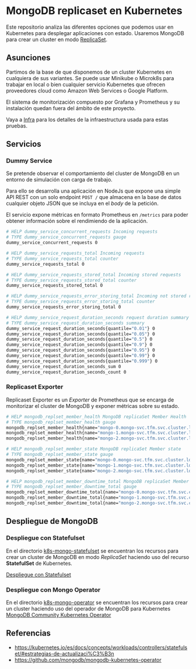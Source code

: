 # MongoDB replicaset en Kubernetes

Este repositorio analiza las diferentes opciones que podemos usar en Kubernetes para desplegar aplicaciones con estado. Usaremos MongoDB para crear un cluster en modo [ReplicaSet](https://docs.mongodb.com/manual/replication/).

## Asunciones

Partimos de la base de que disponemos de un cluster Kubernetes en cualquiera de sus variantes. Se puede usar Minikube o Microk8s para trabajar en local o bien cualquier servicio Kubernetes que ofrecen proveedores cloud como Amazon Web Services o Google Platform.

El sistema de monitorización compuesto por Grafana y Prometheus y su instalación quedan fuera del ámbito de este proyecto.

Vaya a [Infra](infra/README.md) para los detalles de la infraestructura usada para estas pruebas.

## Servicios

### Dummy Service

Se pretende observar el comportamiento del cluster de MongoDB en un entorno de simulación con carga de trabajo.

Para ello se desarrolla una aplicación en NodeJs que expone una simple API REST con un solo endpoint `POST /` que almacena en la base de datos cualquier objeto JSON que se incluya en el *body* de la petición.

El servicio expone métricas en formato Prometheus en `/metrics` para poder obtener información sobre el rendimiendo de la aplicación.

```bash
# HELP dummy_service_concurrent_requests Incoming requests
# TYPE dummy_service_concurrent_requests gauge
dummy_service_concurrent_requests 0

# HELP dummy_service_requests_total Incoming requests
# TYPE dummy_service_requests_total counter
dummy_service_requests_total 0

# HELP dummy_service_requests_stored_total Incoming stored requests
# TYPE dummy_service_requests_stored_total counter
dummy_service_requests_stored_total 0

# HELP dummy_service_requests_error_storing_total Incoming not stored requests
# TYPE dummy_service_requests_error_storing_total counter
dummy_service_requests_error_storing_total 0

# HELP dummy_service_request_duration_seconds request duration summary
# TYPE dummy_service_request_duration_seconds summary
dummy_service_request_duration_seconds{quantile="0.01"} 0
dummy_service_request_duration_seconds{quantile="0.05"} 0
dummy_service_request_duration_seconds{quantile="0.5"} 0
dummy_service_request_duration_seconds{quantile="0.9"} 0
dummy_service_request_duration_seconds{quantile="0.95"} 0
dummy_service_request_duration_seconds{quantile="0.99"} 0
dummy_service_request_duration_seconds{quantile="0.999"} 0
dummy_service_request_duration_seconds_sum 0
dummy_service_request_duration_seconds_count 0
```

### Replicaset Exporter

Replicaset Exporter es un *Exporter* de Prometheus que se encarga de monitorizar el cluster de MongoDB y exponer métricas sobre su estado.

```bash
# HELP mongodb_replset_member_health MongoDB replicaSet Member Health
# TYPE mongodb_replset_member_health gauge
mongodb_replset_member_health{name="mongo-0.mongo-svc.tfm.svc.cluster.local:27017"} 1
mongodb_replset_member_health{name="mongo-1.mongo-svc.tfm.svc.cluster.local:27017"} 1
mongodb_replset_member_health{name="mongo-2.mongo-svc.tfm.svc.cluster.local:27017"} 1

# HELP mongodb_replset_member_state MongoDB replicaSet Member state
# TYPE mongodb_replset_member_state gauge
mongodb_replset_member_state{name="mongo-0.mongo-svc.tfm.svc.cluster.local:27017"} 2
mongodb_replset_member_state{name="mongo-1.mongo-svc.tfm.svc.cluster.local:27017"} 2
mongodb_replset_member_state{name="mongo-2.mongo-svc.tfm.svc.cluster.local:27017"} 1

# HELP mongodb_replset_member_downtime_total MongoDB replicaSet Member total down time
# TYPE mongodb_replset_member_downtime_total gauge
mongodb_replset_member_downtime_total{name="mongo-0.mongo-svc.tfm.svc.cluster.local:27017"} 0
mongodb_replset_member_downtime_total{name="mongo-1.mongo-svc.tfm.svc.cluster.local:27017"} 0
mongodb_replset_member_downtime_total{name="mongo-2.mongo-svc.tfm.svc.cluster.local:27017"} 0
```

## Despliegue de MongoDB

### Despliegue con Statefulset

En el directorio [k8s-mongo-statefulset](k8s-mongo-statefulset) se encuentran los recursos para crear un cluster de MongoDB en modo *ReplicaSet* haciendo uso del recurso **StatefulSet** de Kubernetes.

[Despliegue con Statefulset](k8s-mongo-statefulset/README.md)


### Despliegue con Mongo Operator

En el directorio [k8s-mongo-operator](k8s-mongo-operator) se encuentran los recursos para crear un cluster haciendo uso del operador de MongoDB para Kubernetes [MongoDB Community Kubernetes Operator](https://github.com/mongodb/mongodb-kubernetes-operator)


## Referencias

* https://kubernetes.io/es/docs/concepts/workloads/controllers/statefulset/#estrategias-de-actualizaci%C3%B3n
* https://github.com/mongodb/mongodb-kubernetes-operator